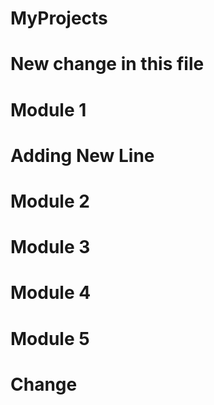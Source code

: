 # MyProjects
# New change in this file
# Module 1
# Adding New Line
# Module 2
# Module 3
# Module 4
# Module 5
# Change
